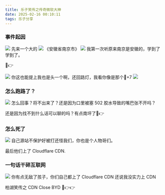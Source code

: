 ```yaml
---
title: 乐子笑传之传奇微软大神
date: 2025-02-16 00:10:11
tags: 乐子分享
---
```


### 事件起因
![](./images/loser-msst/kuohu_message.png)
先来一个大的
![](./images/loser-msst/4dd8ed226a4b649418c9e90f4bad0bea.jpg)
《安徽省南京市》
![](./images/loser-msst/nanjing_baike.png)
我第一次听原来南京是安徽的，学到了学到了。

🤣👉

![](./images/loser-msst/channel_message1.png)
你这也能提上我也是头一个啊，还回路灯，我看你像是那个🐎+7
![](./images/loser-msst/channel_reply1.png)

### 怎么跑路了？
![](./images/loser-msst/62d8e49661ffd5971fc77d28897605f9.png)
怎么回事？将不出来了？还是因为口里被塞 502 胶水导致的嘴巴张不开吗？

还是因为找不到什么话可以聊的吗？有点南坪了🤣👉

### 怎么死了
![](./images/loser-msst/807bb3548c01cbc8a0b52bf9bc765f71.png)
自己源站不保护好被打还怪我们，你也是个人物哥们。

最后他们上了 Cloudflare CDN.

### 一句话干碎互联网
![](./images/loser-msst/406a31f97775bd0417d97b4c732e82bb.jpg)
你有点无敌了孩子，你们自己都上了 Cloudflare CDN 还说我没实力上 CDN

柏湖笑传之 CDN Close BYD 🤣👉👉